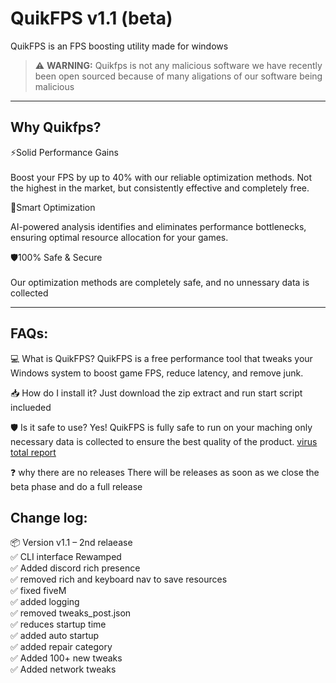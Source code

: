 # QuikFPS v1.1 (beta)
QuikFPS is an FPS boosting utility made for windows <br>
> ⚠️ **WARNING:** Quikfps is not any malicious software we have recently been open sourced because of many aligations of our software being malicious 
---
Why Quikfps?
---
⚡Solid Performance Gains <br><br>
Boost your FPS by up to 40% with our reliable optimization methods. Not the highest in the market, but consistently effective and completely free.

🎯Smart Optimization

AI-powered analysis identifies and eliminates performance bottlenecks, ensuring optimal resource allocation for your games.

🛡️100% Safe & Secure <br><br>
Our optimization methods are completely safe, and no unnessary data is collected

---
FAQs:
---
💻 What is QuikFPS?
QuikFPS is a free performance tool that tweaks your Windows system to boost game FPS, reduce latency, and remove junk.

📥 How do I install it?
Just download the zip extract and run start script inclueded

🛡️ Is it safe to use?
Yes! QuikFPS is fully safe to run on your maching only necessary data is collected to ensure the best quality of the product.
[virus total report](https://www.virustotal.com/gui/file/9c4b4d51c883e7b151344763ad83785ed160180ec2778f05f240fec4558f2753/detection)

❓ why there are no releases
There will be releases as soon as we close the beta phase and do a full release

Change log:
---
📦 Version v1.1 – 2nd relaease <br>
✅ CLI interface Rewamped <br>
✅ Added discord rich presence <br>
✅ removed rich and keyboard nav to save resources <br>
✅ fixed fiveM <br>
✅ added logging <br>
✅ removed tweaks_post.json <br>
✅ reduces startup time <br>
✅ added auto startup <br>
✅ added repair category <br>
✅ Added 100+ new tweaks <br>
✅ Added network tweaks <br>
